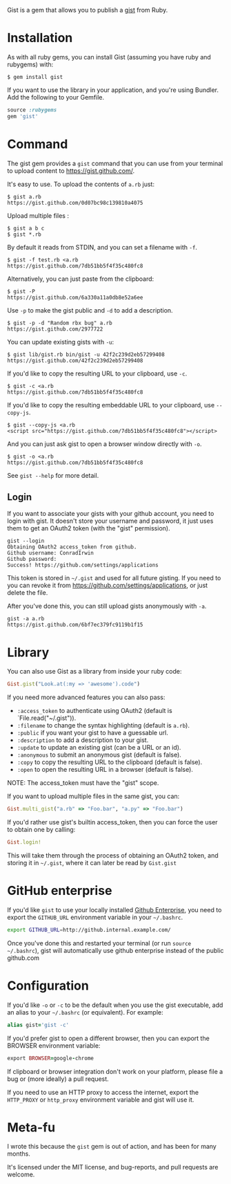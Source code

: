Gist is a gem that allows you to publish a [gist](https://gist.github.com) from Ruby.

# Installation

As with all ruby gems, you can install Gist (assuming you have ruby and rubygems) with:

```shell
$ gem install gist
```

If you want to use the library in your application, and you're using Bundler. Add the
following to your Gemfile.

```ruby
source :rubygems
gem 'gist'
```

# Command

The gist gem provides a `gist` command that you can use from your terminal to
upload content to https://gist.github.com/.

It's easy to use. To upload the contents of `a.rb` just:

```shell
$ gist a.rb
https://gist.github.com/0d07bc98c139810a4075
```

Upload multiple files : 
```shell
$ gist a b c
$ gist *.rb
```

By default it reads from STDIN, and you can set a filename with `-f`.

```shell
$ gist -f test.rb <a.rb
https://gist.github.com/7db51bb5f4f35c480fc8
```

Alternatively, you can just paste from the clipboard:

```shell
$ gist -P
https://gist.github.com/6a330a11a0db8e52a6ee
```

Use `-p` to make the gist public and `-d` to add a description.
```shell
$ gist -p -d "Random rbx bug" a.rb
https://gist.github.com/2977722
```

You can update existing gists with `-u`:

```shell
$ gist lib/gist.rb bin/gist -u 42f2c239d2eb57299408
https://gist.github.com/42f2c239d2eb57299408
```

If you'd like to copy the resulting URL to your clipboard, use `-c`.

```shell
$ gist -c <a.rb
https://gist.github.com/7db51bb5f4f35c480fc8
```

If you'd like to copy the resulting embeddable URL to your clipboard, use `--copy-js`.

```shell
$ gist --copy-js <a.rb
<script src="https://gist.github.com/7db51bb5f4f35c480fc8"></script>
```
And you can just ask gist to open a browser window directly with `-o`.

```shell
$ gist -o <a.rb
https://gist.github.com/7db51bb5f4f35c480fc8
```

See `gist --help` for more detail.

## Login

If you want to associate your gists with your github account, you need to login
with gist. It doesn't store your username and password, it just uses them to get
an OAuth2 token (with the "gist" permission).

```shell
gist --login
Obtaining OAuth2 access_token from github.
Github username: ConradIrwin
Github password:
Success! https://github.com/settings/applications
```

This token is stored in `~/.gist` and used for all future gisting. If you need to
you can revoke it from https://github.com/settings/applications, or just delete the
file.

After you've done this, you can still upload gists anonymously with `-a`.

```shell
gist -a a.rb
https://gist.github.com/6bf7ec379fc9119b1f15
```

# Library

You can also use Gist as a library from inside your ruby code:

```ruby
Gist.gist("Look.at(:my => 'awesome').code")
```

If you need more advanced features you can also pass:

* `:access_token` to authenticate using OAuth2 (default is `File.read("~/.gist")).
* `:filename` to change the syntax highlighting (default is `a.rb`).
* `:public` if you want your gist to have a guessable url.
* `:description` to add a description to your gist.
* `:update` to update an existing gist (can be a URL or an id).
* `:anonymous` to submit an anonymous gist (default is false).
* `:copy` to copy the resulting URL to the clipboard (default is false).
* `:open` to open the resulting URL in a browser (default is false).

NOTE: The access_token must have the "gist" scope.

If you want to upload multiple files in the same gist, you can:

```ruby
Gist.multi_gist("a.rb" => "Foo.bar", "a.py" => "Foo.bar")
```

If you'd rather use gist's builtin access_token, then you can force the user to
obtain one by calling:

```ruby
Gist.login!
```

This will take them through the process of obtaining an OAuth2 token, and storing it
in `~/.gist`, where it can later be read by `Gist.gist`

GitHub enterprise
==================

If you'd like `gist` to use your locally installed [Github Enterprise](https://enterprise.github.com/),
you need to export the `GITHUB_URL` environment variable in your `~/.bashrc`.

```bash
export GITHUB_URL=http://github.internal.example.com/
```

Once you've done this and restarted your terminal (or run `source ~/.bashrc`), gist will
automatically use github enterprise instead of the public github.com

Configuration
=============

If you'd like `-o` or `-c` to be the default when you use the gist executable, add an
alias to your `~/.bashrc` (or equivalent). For example:

```ruby
alias gist='gist -c'
```

If you'd prefer gist to open a different browser, then you can export the BROWSER
environment variable:

```ruby
export BROWSER=google-chrome
```

If clipboard or browser integration don't work on your platform, please file a bug or
(more ideally) a pull request.

If you need to use an HTTP proxy to access the internet, export the `HTTP_PROXY` or
`http_proxy` environment variable and gist will use it.

Meta-fu
=======

I wrote this because the `gist` gem is out of action, and has been for many months.

It's licensed under the MIT license, and bug-reports, and pull requests are welcome.
